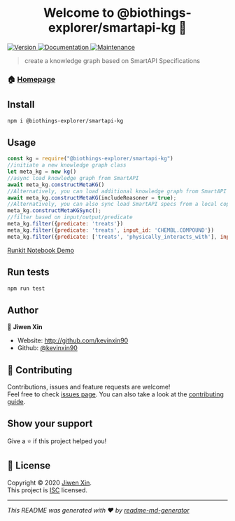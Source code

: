 <h1 align="center">Welcome to @biothings-explorer/smartapi-kg 👋</h1>
<p>
  <a href="https://www.npmjs.com/package/@biothings-explorer/smartapi-kg" target="_blank">
    <img alt="Version" src="https://img.shields.io/npm/v/@biothings-explorer/smartapi-kg.svg">
  </a>
  <a href="https://github.com/kevinxin90/smartapi-kg.js#readme" target="_blank">
    <img alt="Documentation" src="https://img.shields.io/badge/documentation-yes-brightgreen.svg" />
  </a>
  <a href="https://github.com/kevinxin90/smartapi-kg.js/graphs/commit-activity" target="_blank">
    <img alt="Maintenance" src="https://img.shields.io/badge/Maintained%3F-yes-green.svg" />
  </a>
</p>

> create a knowledge graph based on SmartAPI Specifications

### 🏠 [Homepage](https://github.com/kevinxin90/smartapi-kg.js#readme)

## Install

```sh
npm i @biothings-explorer/smartapi-kg
```

## Usage

```javascript
const kg = require("@biothings-explorer/smartapi-kg")
//initiate a new knowledge graph class
let meta_kg = new kg()
//async load knowledge graph from SmartAPI
await meta_kg.constructMetaKG()
//Alternatively, you can load additional knowledge graph from SmartAPI for ReasonerStdAPI
await meta_kg.constructMetaKG(includeReasoner = true);
//Alternatively, you can also sync load SmartAPI specs from a local copy within the package
meta_kg.constructMetaKGSync();
//filter based on input/output/predicate
meta_kg.filter({predicate: 'treats'})
meta_kg.filter({predicate: 'treats', input_id: 'CHEMBL.COMPOUND'})
meta_kg.filter({predicate: ['treats', 'physically_interacts_with'], input_type: 'ChemicalSubstance'})

```
[Runkit Notebook Demo](https://runkit.com/kevinxin90/smartapi-kg-demo)

## Run tests

```sh
npm run test
```

## Author

👤 **Jiwen Xin**

* Website: http://github.com/kevinxin90
* Github: [@kevinxin90](https://github.com/kevinxin90)

## 🤝 Contributing

Contributions, issues and feature requests are welcome!<br />Feel free to check [issues page](https://github.com/kevinxin90/smartapi-kg.js/issues). You can also take a look at the [contributing guide](https://github.com/kevinxin90/smartapi-kg.js/blob/master/CONTRIBUTING.md).

## Show your support

Give a ⭐️ if this project helped you!

## 📝 License

Copyright © 2020 [Jiwen Xin](https://github.com/kevinxin90).<br />
This project is [ISC](https://github.com/kevinxin90/smartapi-kg.js/blob/master/LICENSE) licensed.

***
_This README was generated with ❤️ by [readme-md-generator](https://github.com/kefranabg/readme-md-generator)_